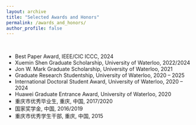 ```yaml
---
layout: archive
title: "Selected Awards and Honors"
permalink: /awards_and_honors/
author_profile: false
---
```


<br>

<!--<hr style="border:none; height:2px; background-color:rgb(245,245,245); margin:20px auto;">-->

- Best Paper Award, IEEE/CIC ICCC, 2024
- Xuemin Shen Graduate Scholarship, University of Waterloo, 2022/2024
- Jon W. Mark Graduate Scholarship, University of Waterloo, 2021
- Graduate Research Studentship, University of Waterloo, 2020 – 2025
- International Doctoral Student Award, University of Waterloo, 2020 – 2024
- Huawei Graduate Entrance Award, University of Waterloo, 2020
- 重庆市优秀毕业生, 重庆, 中国, 2017/2020
- 国家奖学金, 中国, 2016/2019
- 重庆市优秀学生干部, 重庆, 中国, 2015






<!--
# <span style="font-family:Times New Roman;text-decoration:underline;color:rgb(25,25,112);">Journal & Magazine Papers</span>
## 2025
  1. **Y. Wei**, Q. Ye, W. Zhuang and X. Shen, "Energy-efficient multi-user adaptive 360° video streaming: A two-step approach with device video super-resolution," *IEEE Transactions on Network Science and Engineering*, early access, Oct. 3, 2025, doi: 10.1109/TNSE.2025.3617381.
  2. **Y. Wei**, Q. Ye, K. Qu, W. Zhuang and X. Shen, "E2E performance modeling for slice-based video streaming with layered encoding," *IEEE Transactions on Networking*, early access, Jul. 31, 2025, doi: 10.1109/TON.2025.3591401.
  3. **Y. Wei**, Q. Ye, K. Qu, W. Zhuang and X. Shen, "Customized transmission protocol for tile-based 360° VR video streaming over core network slices," *IEEE/ACM Transactions on Networking*, vol. 33, no. 1, pp. 340-354, 2025.
-->
